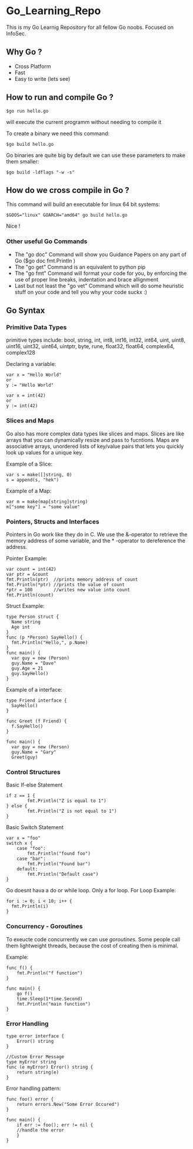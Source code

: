 # Go_Learning_Repo
This is my Go Learnig Repository for all fellow Go noobs. Focused on InfoSec.

## Why Go ?
- Cross Platform
- Fast 
- Easy to write (lets see)

## How to run and compile Go ?
```
$go run hello.go
```

will execute the current programm without needing to compile it

To create a binary we need this command:
```
$go build hello.go
```
Go binaries are quite big by default we can use these parameters to make them smaller:
```
$go build -ldflags "-w -s"
```
## How do we cross compile in Go ?

This command will build an executable for linux 64 bit systems:
```
$GOOS="linux" GOARCH="amd64" go build hello.go
```
Nice !

### Other useful Go Commands

- The "go doc" Command will show you Guidance Papers on any part of Go ($go doc fmt.Println )
- The "go get" Command is an equivalent to python pip 
- The "go fmt" Command will format your code for you, by enforcing the use of proper line breaks, indentation and brace allignment 
- Last but not least the "go vet" Command which will do some heuristic stuff on your code and tell you why your code suckx :)

## Go Syntax

### Primitive Data Types

primitive types include: bool, string, int, int8, int16, int32, int64, uint, uint8, uint16, uint32, uint64, uintptr, byte, rune, float32, float64, complex64, complex128

Declaring a variable:
```
var x = "Hello World"
or
y := "Hello World"

var x = int(42)
or 
y := int(42)
```

### Slices and Maps
Go also has more complex data types like slices and maps.
Slices are like arrays that you can dynamically resize and pass to fucntions.
Maps are associative arrays, unordered lists of key/value pairs that lets you quickly look up values for a unique key.

Example of a Slice:
```
var s = make([]string, 0)
s = append(s, "hek")
```

Example of a Map:
```
var m = make(map[string]string)
m["some key"] = "some value"
```

### Pointers, Structs and Interfaces
Pointers in Go work like they do in C. We use the &-operator to retrieve the memory address of some variable, and the * -operator to dereference the address.

Pointer Example:

```
var count = int(42)
var ptr = &count
fmt.Println(ptr)  //prints memory address of count
fmt.Println(*ptr) //prints the value of count
*ptr = 100        //writes new value into count
fmt.Println(count)
```

Struct Example:

```
type Person struct {
  Name string
  Age int
}
func (p *Person) SayHello() {
  fmt.Println("Hello,", p.Name)
}
func main() {
  var guy = new (Person)
  guy.Name = "Dave"
  guy.Age = 21
  guy.SayHello()
}
```

Example of a interface:

```
type Friend interface {
  SayHello()
}

func Greet (f Friend) {
  f.SayHello()
}

func main() {
  var guy = new (Person)
  guy.Name = "Gary"
  Greet(guy)
```


### Control Structures

Basic If-else Statement
```
if z == 1 {
		fmt.Println("Z is equal to 1")
} else {
		fmt.Println("Z is not equal to 1")
}
```
Basic Switch Statement
```
var x = "foo"
switch x {
	case "foo":
		fmt.Println("found foo")
	case "bar":
		fmt.Println("Found bar")
	default:
		fmt.Println("Default case")
}
```
Go doesnt hava a do or while loop. Only a for loop.
For Loop Example:
```
for i := 0; i < 10; i++ {
  fmt.Println(i)
}
```

### Concurrency - Goroutines
To exeucte code concurrently we can use *goroutines.*
Some people call them lightweight threads, because the cost of creating then is minimal.

Example:
```
func f() {
	fmt.Println("f function")
}

func main() {
	go f()
	time.Sleep(1*time.Second)
	fmt.Println("main function")
}
```


### Error Handling


```
type error interface {
	Error() string
}

//Custom Error Message
type myError string
func (e myError) Error() string {
	return string(e)
}
```

Error handling pattern:
```
func foo() error {
	return errors.New("Some Error Occured")
}

func main() {
	if err := foo(); err != nil {
	//handle the error
	}
}
```






